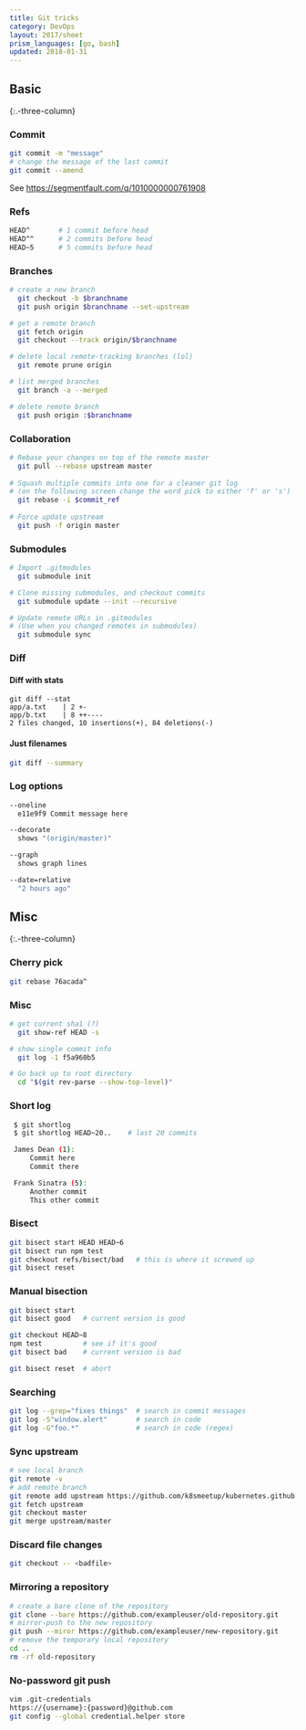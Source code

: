 ```yaml
---
title: Git tricks
category: DevOps
layout: 2017/sheet
prism_languages: [go, bash]
updated: 2018-01-31
---
```


## Basic

{:.-three-column}

### Commit

```bash
git commit -m "message"
# change the message of the last commit
git commit --amend
```

See <https://segmentfault.com/q/1010000000761908>

### Refs

```bash
HEAD^       # 1 commit before head
HEAD^^      # 2 commits before head
HEAD~5      # 5 commits before head
```

### Branches

```bash
# create a new branch
  git checkout -b $branchname
  git push origin $branchname --set-upstream

# get a remote branch
  git fetch origin
  git checkout --track origin/$branchname

# delete local remote-tracking branches (lol)
  git remote prune origin

# list merged branches
  git branch -a --merged

# delete remote branch
  git push origin :$branchname
```

### Collaboration

```bash
# Rebase your changes on top of the remote master
  git pull --rebase upstream master
  
# Squash multiple commits into one for a cleaner git log
# (on the following screen change the word pick to either 'f' or 's')
  git rebase -i $commit_ref
  
# Force update upstream
  git push -f origin master
```

### Submodules

```bash
# Import .gitmodules
  git submodule init

# Clone missing submodules, and checkout commits
  git submodule update --init --recursive

# Update remote URLs in .gitmodules
# (Use when you changed remotes in submodules)
  git submodule sync
```

### Diff

#### Diff with stats

    git diff --stat
    app/a.txt    | 2 +-
    app/b.txt    | 8 ++----
    2 files changed, 10 insertions(+), 84 deletions(-)

#### Just filenames

```bash
git diff --summary
```

### Log options

```bash
--oneline
  e11e9f9 Commit message here

--decorate
  shows "(origin/master)"

--graph
  shows graph lines

--date=relative
  "2 hours ago"
```

## Misc

{:.-three-column}

### Cherry pick

```bash
git rebase 76acada^
```

### Misc

```bash
# get current sha1 (?)
  git show-ref HEAD -s

# show single commit info
  git log -1 f5a960b5

# Go back up to root directory
  cd "$(git rev-parse --show-top-level)"
```

### Short log

```bash
 $ git shortlog
 $ git shortlog HEAD~20..    # last 20 commits

 James Dean (1):
     Commit here
     Commit there

 Frank Sinatra (5):
     Another commit
     This other commit
```

### Bisect

```bash
git bisect start HEAD HEAD~6
git bisect run npm test
git checkout refs/bisect/bad   # this is where it screwed up
git bisect reset
```

### Manual bisection

```bash
git bisect start
git bisect good   # current version is good

git checkout HEAD~8
npm test          # see if it's good
git bisect bad    # current version is bad

git bisect reset  # abort
```

### Searching

```bash
git log --grep="fixes things"  # search in commit messages
git log -S"window.alert"       # search in code
git log -G"foo.*"              # search in code (regex)
```

### Sync upstream

```bash
# see local branch
git remote -v
# add remote branch
git remote add upstream https://github.com/k8smeetup/kubernetes.github.io.git
git fetch upstream
git checkout master
git merge upstream/master
```

### Discard file changes

```bash
git checkout -- <badfile>
```
### Mirroring a repository

```bash
# create a bare clone of the repository
git clone --bare https://github.com/exampleuser/old-repository.git
# mirror-push to the new repository
git push --miror https://github.com/exampleuser/new-repository.git
# remove the temporary local repository
cd ..
rm -rf old-repository
```

### No-password git push

```bash
vim .git-credentials
https://{username}:{password}@github.com
git config --global credential.helper store
```